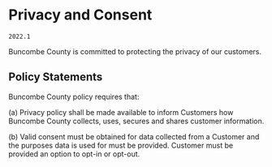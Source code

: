 # Privacy and Consent

`2022.1`

Buncombe County is committed to protecting the privacy of our customers.

## Policy Statements

Buncombe County policy requires that:

(a) Privacy policy shall be made available to inform Customers how Buncombe County
collects, uses, secures and shares customer information. 

(b) Valid consent must be obtained for data collected from a Customer and the
purposes data is used for must be provided.  Customer must be provided an option
to opt-in or opt-out.